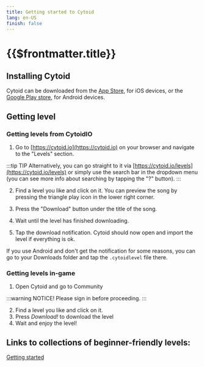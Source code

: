```yaml
---
title: Getting started to Cytoid
lang: en-US
finish: false
---
```

# {{$frontmatter.title}}

## Installing Cytoid
Cytoid can be downloaded from the [App Store](https://apps.apple.com/us/app/cytoid/id1266582726), for iOS devices, or the [Google Play store](https://play.google.com/store/apps/details?id=me.tigerhix.cytoid), for Android devices.

## Getting level

### Getting levels from CytoidIO
1. Go to [https://cytoid.io](https://cytoid.io) on your browser and navigate to the "Levels" section.

:::tip TIP
Alternatively, you can go straight to it via [https://cytoid.io/levels](https://cytoid.io/levels) or simply use the search bar in the dropdown menu (you can see more info about searching by tapping the "?" button).
:::

2. Find a level you like and click on it. You can preview the song by pressing the triangle play icon in the lower right corner.

3. Press the "Download" button under the title of the song.

4. Wait until the level has finished downloading.

5. Tap the download notification. Cytoid should now open and import the level if everything is ok.

If you use Android and don't get the notification for some reasons, you can go to your Downloads folder and tap the `.cytoidlevel` file there.

### Getting levels in-game
1. Open Cytoid and go to Community

:::warning NOTICE!
Please sign in before proceeding.
:::

2. Find a level you like and click on it.
3. Press *Download!* to download the level
4. Wait and enjoy the level!

## Links to collections of beginner-friendly levels:

[Getting started](https://cytoid.io/collections/getting-started)
